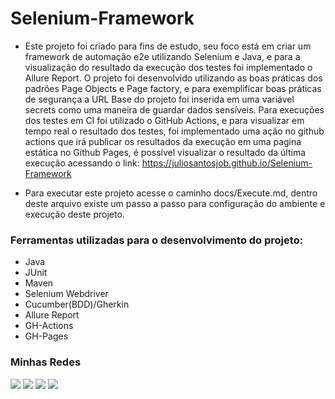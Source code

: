 # Selenium-Framework

- Este projeto foi criado para fins de estudo, seu foco está em criar um framework de automação e2e utilizando Selenium
  e Java, e para a visualização do resultado da execução dos testes foi implementado o Allure Report. O projeto foi
  desenvolvido utilizando as boas práticas dos padrões Page Objects e Page factory, e para exemplificar boas práticas de
  segurança a URL Base do projeto foi inserida em uma variável secrets como uma maneira de guardar dados sensíveis. Para
  execuções dos testes em CI foi utilizado o GitHub Actions, e para visualizar em tempo real o resultado dos testes,
  foi implementado uma ação no github actions que irá publicar os resultados da execução em uma pagina estática no
  Github Pages, é possível visualizar o resultado da última execução acessando o
  link: https://juliosantosjob.github.io/Selenium-Framework

<p>

- Para executar este projeto acesse o caminho docs/Execute.md, dentro deste arquivo existe um passo a passo para
  configuração do ambiente e execução deste projeto.

<p>

### Ferramentas utilizadas para o desenvolvimento do projeto:

- Java
- JUnit
- Maven
- Selenium Webdriver
- Cucumber(BDD)/Gherkin
- Allure Report
- GH-Actions
- GH-Pages

### Minhas Redes

[<img src="https://img.shields.io/badge/linkedin-%230077B5.svg?&style=for-the-badge&logo=linkedin&logoColor=white" />](https://www.linkedin.com/in/julio-santos-43428019b)
[<img src = "https://img.shields.io/badge/instagram-%23E4405F.svg?&style=for-the-badge&logo=instagram&logoColor=white">](https://www.instagram.com/juli0sts/)
[<img src = "https://img.shields.io/badge/facebook-%231877F2.svg?&style=for-the-badge&logo=facebook&logoColor=white">](https://www.facebook.com/profile.php?id=100003793058455)
<a href="mailto:julio958214@gmail.com"><img src="https://img.shields.io/badge/-Gmail-%23333?style=for-the-badge&logo=gmail&logoColor=white" target="_blank">
</a>
